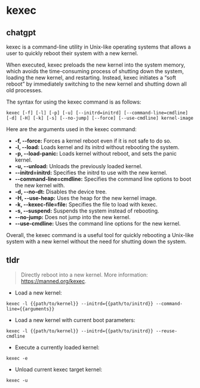 # kexec 
## chatgpt 
kexec is a command-line utility in Unix-like operating systems that allows a user to quickly reboot their system with a new kernel. 

When executed, kexec preloads the new kernel into the system memory, which avoids the time-consuming process of shutting down the system, loading the new kernel, and restarting. Instead, kexec initiates a “soft reboot” by immediately switching to the new kernel and shutting down all old processes.

The syntax for using the kexec command is as follows:

```kexec [-f] [-l] [-p] [-u] [--initrd=initrd] [--command-line=cmdline] [-d] [-H] [-k] [-s] [--no-jump] [--force] [--use-cmdline] kernel-image```

Here are the arguments used in the kexec command:

- **-f, --force:** Forces a kernel reboot even if it is not safe to do so.
- **-l, --load:** Loads kernel and its initrd without rebooting the system.
- **-p, --load-panic:** Loads kernel without reboot, and sets the panic kernel.
- **-u, --unload:** Unloads the previously loaded kernel.
- **--initrd=initrd:** Specifies the initrd to use with the new kernel.
- **--command-line=cmdline:** Specifies the command line options to boot the new kernel with.
- **-d, --no-dt:** Disables the device tree.
- **-H, --use-heap:** Uses the heap for the new kernel image.
- **-k, --kexec-file=file:** Specifies the file to load with kexec.
- **-s, --suspend:** Suspends the system instead of rebooting.
- **--no-jump:** Does not jump into the new kernel.
- **--use-cmdline:** Uses the command line options for the new kernel.

Overall, the kexec command is a useful tool for quickly rebooting a Unix-like system with a new kernel without the need for shutting down the system. 

## tldr 
 
> Directly reboot into a new kernel.
> More information: <https://manned.org/kexec>.

- Load a new kernel:

`kexec -l {{path/to/kernel}} --initrd={{path/to/initrd}} --command-line={{arguments}}`

- Load a new kernel with current boot parameters:

`kexec -l {{path/to/kernel}} --initrd={{path/to/initrd}} --reuse-cmdline`

- Execute a currently loaded kernel:

`kexec -e`

- Unload current kexec target kernel:

`kexec -u`
